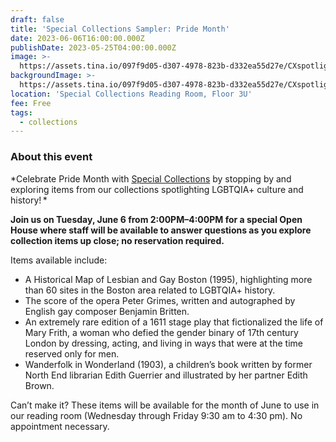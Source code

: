 ```yaml
---
draft: false
title: 'Special Collections Sampler: Pride Month'
date: 2023-06-06T16:00:00.000Z
publishDate: 2023-05-25T04:00:00.000Z
image: >-
  https://assets.tina.io/097f9d05-d307-4978-823b-d332ea55d27e/CXspotlight_445x445_Jun.jpeg
backgroundImage: >-
  https://assets.tina.io/097f9d05-d307-4978-823b-d332ea55d27e/CXspotlight_445x445_Jun.jpeg
location: 'Special Collections Reading Room, Floor 3U'
fee: Free
tags:
  - collections
---
```


### About this event

*Celebrate Pride Month with [Special Collections](https://bpl.bibliocommons.com/events/64651dff73e31d2900b74804) by stopping by and exploring items from our collections spotlighting LGBTQIA+ culture and history! *

**Join us on Tuesday, June 6 from 2:00PM–4:00PM for a special Open House where staff will be available to answer questions as you explore collection items up close; no reservation required.**   

Items available include:  

* A Historical Map of Lesbian and Gay Boston (1995), highlighting more than 60 sites in the Boston area related to LGBTQIA+ history. 
* The score of the opera Peter Grimes, written and autographed by English gay composer Benjamin Britten.
* An extremely rare edition of a 1611 stage play that fictionalized the life of Mary Frith, a woman who defied the gender binary of 17th century London by dressing, acting, and living in ways that were at the time reserved only for men.
* Wanderfolk in Wonderland (1903), a children’s book written by former North End librarian Edith Guerrier and illustrated by her partner Edith Brown.

Can’t make it? These items will be available for the month of June to use in our reading room (Wednesday through Friday 9:30 am to 4:30 pm). No appointment necessary.  
